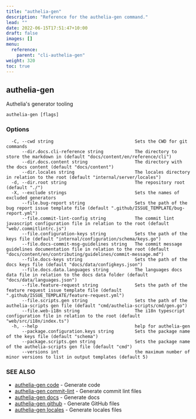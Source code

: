 ```yaml
---
title: "authelia-gen"
description: "Reference for the authelia-gen command."
lead: ""
date: 2022-06-15T17:51:47+10:00
draft: false
images: []
menu:
  reference:
    parent: "cli-authelia-gen"
weight: 320
toc: true
---
```


## authelia-gen

Authelia's generator tooling

```
authelia-gen [flags]
```

### Options

```
  -C, --cwd string                               Sets the CWD for git commands
      --dir.docs.cli-reference string            The directory to store the markdown in (default "docs/content/en/reference/cli")
      --dir.docs.content string                  The directory with the docs content (default "docs/content")
      --dir.locales string                       The locales directory in relation to the root (default "internal/server/locales")
  -d, --dir.root string                          The repository root (default "./")
  -X, --exclude strings                          Sets the names of excluded generators
      --file.bug-report string                   Sets the path of the bug report issue template file (default ".github/ISSUE_TEMPLATE/bug-report.yml")
      --file.commit-lint-config string           The commit lint javascript configuration file in relation to the root (default "web/.commitlintrc.js")
      --file.configuration-keys string           Sets the path of the keys file (default "internal/configuration/schema/keys.go")
      --file.docs-commit-msg-guidelines string   The commit message guidelines documentation file in relation to the root (default "docs/content/en/contributing/guidelines/commit-message.md")
      --file.docs-keys string                    Sets the path of the docs keys file (default "docs/data/configkeys.json")
      --file.docs.data.languages string          The languages docs data file in relation to the docs data folder (default "docs/data/languages.json")
      --file.feature-request string              Sets the path of the feature request issue template file (default ".github/ISSUE_TEMPLATE/feature-request.yml")
      --file.scripts.gen string                  Sets the path of the authelia-scripts gen file (default "cmd/authelia-scripts/cmd/gen.go")
      --file.web-i18n string                     The i18n typescript configuration file in relation to the root (default "web/src/i18n/index.ts")
  -h, --help                                     help for authelia-gen
      --package.configuration.keys string        Sets the package name of the keys file (default "schema")
      --package.scripts.gen string               Sets the package name of the authelia-scripts gen file (default "cmd")
      --versions int                             the maximum number of minor versions to list in output templates (default 5)
```

### SEE ALSO

* [authelia-gen code](authelia-gen_code.md)	 - Generate code
* [authelia-gen commit-lint](authelia-gen_commit-lint.md)	 - Generate commit lint files
* [authelia-gen docs](authelia-gen_docs.md)	 - Generate docs
* [authelia-gen github](authelia-gen_github.md)	 - Generate GitHub files
* [authelia-gen locales](authelia-gen_locales.md)	 - Generate locales files

